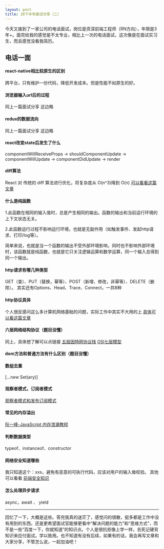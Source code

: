 ```yaml
---
layout: post
title: 20下半年面试分享（二）
---
```


今天又接到了一家公司的电话面试，岗位是资深前端工程师（RN方向），年限是3年+。面完给我的感觉是不太专业，相比上一次的电话面试，这次像是在面试实习生，而且感觉没看我简历。

## 电话一面

#### react-native相比较原生的区别

跨平台，只有维护一份代码，降低开发成本。但是性能不如原生的好。


#### 浏览器输入url后的过程
同上一篇面试分享 这边略
 


#### redux的数据流向
同上一篇面试分享 这边略


#### react改变state后发生了什么
componentWillReceiveProps -> shouldComponentUpdate -> componentWillUpdate -> componentDidUpdate -> render


#### diff算法
React 对 传统的 diff 算法进行优化，将复杂度从 O(n^3)降到 O(n)
[可以看看这篇文章](https://segmentfault.com/a/1190000018914249)

#### 什么是纯函数
1.此函数在相同的输入值时，总是产生相同的输出。函数的输出和当前运行环境的上下文状态无关。

2.此函数运行过程不影响运行环境，也就是无副作用（如触发事件、发起http请求、打印/log等）。

简单来说，也就是当一个函数的输出不受外部环境影响，同时也不影响外部环境时，该函数就是纯函数，也就是它只关注逻辑运算和数学运算，同一个输入总得到同一个输出。

#### http请求有哪几种类型
GET（查）、PUT（替换，幂等）、POST（新增、修改，非幂等）、DELETE（删除）。
其实还有Options、Head、Trace、Connect，一共8种
#### http协议具体
个人很反感问这么多计算机网络基础的问题，实际工作中其实不大用的上
[具体可以看这篇文章](https://segmentfault.com/a/1190000019624321)
#### 六层网络结构协议（题目没懂）
同上，具体想了解可以点链接
[五层因特网协议栈](https://baike.baidu.com/item/%E4%BA%94%E5%B1%82%E5%9B%A0%E7%89%B9%E7%BD%91%E5%8D%8F%E8%AE%AE%E6%A0%88/8353884?fr=aladdin)
[OSI七层模型](https://baike.baidu.com/item/%E5%BC%80%E6%94%BE%E7%B3%BB%E7%BB%9F%E4%BA%92%E8%BF%9E%E5%8F%82%E8%80%83%E6%A8%A1%E5%9E%8B/8851889?fromtitle=OSI%E4%B8%83%E5%B1%82%E6%A8%A1%E5%9E%8B&fromid=9763441)
#### dom方法和普通方法有什么区别（题目没懂）
#### 数组去重
[...new Set(ary)]
#### 观察者模式，订阅者模式
[观察者模式和发布订阅模式](https://segmentfault.com/a/1190000016960203)
#### 常见的内存溢出
[阮一峰-JavaScript 内存泄漏教程](http://www.ruanyifeng.com/blog/2017/04/memory-leak.html)
#### 判断数据类型
typeof、instanceof、constructor
#### 网络安全知道哪些
我只知道这个：xxs，避免有恶意的可执行代码，应该对用户的输入做校验。
其他可以看看 [前端安全知识](https://segmentfault.com/a/1190000011514496)
#### 怎么处理异步请求
async，await 、 yield

* * *
回忆了一下，大概是这些。答完我真的迷茫了，感觉问的很散，挺多都是工作中没有用到的东西。还是更希望面试官能够更看中“解决问题的能力”和“思维方式”，而不是一些“百度一下，你就知道”的知识点。个人是很抗拒像上学一样，去死记硬背知识来应付面试。学以致用。也不知道有没有后续，如果有的话，我会再写文章和大家分享，不管怎么说，一起加油吧！